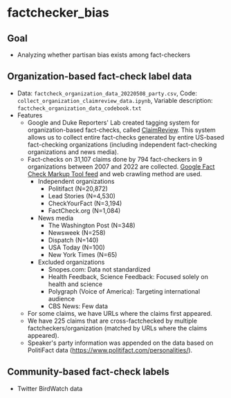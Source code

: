 # factchecker_bias

## Goal
  - Analyzing whether partisan bias exists among fact-checkers

## Organization-based fact-check label data
  - Data: `factcheck_organization_data_20220508_party.csv`, Code: `collect_organization_claimreview_data.ipynb`, Variable description: `factcheck_organization_data_codebook.txt`
  - Features
    - Google and Duke Reporters' Lab created tagging system for organization-based fact-checks, called [ClaimReview](https://www.claimreviewproject.com/). This system allows us to collect entire fact-checks generated by entire US-based fact-checking organizations (including independent fact-checking organizations and news media).
    - Fact-checks on 31,107 claims done by 794 fact-checkers in 9 organizations between 2007 and 2022 are collected. [Google Fact Check Markup Tool feed](https://datacommons.org/factcheck) and web crawling method are used.
      - Independent organizations
        - Politifact (N=20,872)
        - Lead Stories (N=4,530)
        - CheckYourFact (N=3,194)
        - FactCheck.org (N=1,084)
      - News media
        - The Washington Post (N=348)
        - Newsweek (N=258)
        - Dispatch (N=140)
        - USA Today (N=100)
        - New York Times (N=65) 
      - Excluded organizations
        - Snopes.com: Data not standardized
        - Health Feedback, Science Feedback: Focused solely on health and science
        - Polygraph (Voice of America): Targeting international audience
        - CBS News: Few data
    - For some claims, we have URLs where the claims first appeared.
    - We have 225 claims that are cross-factchecked by multiple factcheckers/organization (matched by URLs where the claims appeared).
    - Speaker's party information was appended on the data based on PolitiFact data (https://www.politifact.com/personalities/).

## Community-based fact-check labels
  - Twitter BirdWatch data

